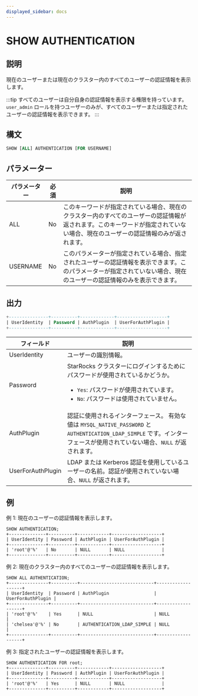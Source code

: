 ```yaml
---
displayed_sidebar: docs
---
```


# SHOW AUTHENTICATION

## 説明

現在のユーザーまたは現在のクラスター内のすべてのユーザーの認証情報を表示します。

:::tip
すべてのユーザーは自分自身の認証情報を表示する権限を持っています。`user_admin` ロールを持つユーザーのみが、すべてのユーザーまたは指定されたユーザーの認証情報を表示できます。
:::

## 構文

```SQL
SHOW [ALL] AUTHENTICATION [FOR USERNAME]
```

## パラメーター

| **パラメーター** | **必須** | **説明**                                                                 |
| ---------------- | -------- | ------------------------------------------------------------------------ |
| ALL              | No       | このキーワードが指定されている場合、現在のクラスター内のすべてのユーザーの認証情報が返されます。このキーワードが指定されていない場合、現在のユーザーの認証情報のみが返されます。 |
| USERNAME         | No       | このパラメーターが指定されている場合、指定されたユーザーの認証情報を表示できます。このパラメーターが指定されていない場合、現在のユーザーの認証情報のみを表示できます。 |

## 出力

```SQL
+---------------+----------+-------------+-------------------+
| UserIdentity  | Password | AuthPlugin  | UserForAuthPlugin |
+---------------+----------+-------------+-------------------+
```

| **フィールド**       | **説明**                                                                 |
| -------------------- | ------------------------------------------------------------------------ |
| UserIdentity         | ユーザーの識別情報。                                                     |
| Password             | StarRocks クラスターにログインするためにパスワードが使用されているかどうか。<ul><li>`Yes`: パスワードが使用されています。</li><li>`No`: パスワードは使用されていません。</li></ul> |
| AuthPlugin           | 認証に使用されるインターフェース。 有効な値は `MYSQL_NATIVE_PASSWORD` と `AUTHENTICATION_LDAP_SIMPLE` です。インターフェースが使用されていない場合、`NULL` が返されます。 |
| UserForAuthPlugin    | LDAP または Kerberos 認証を使用しているユーザーの名前。認証が使用されていない場合、`NULL` が返されます。 |

## 例

例 1: 現在のユーザーの認証情報を表示します。

```Plain
SHOW AUTHENTICATION;
+--------------+----------+------------+-------------------+
| UserIdentity | Password | AuthPlugin | UserForAuthPlugin |
+--------------+----------+------------+-------------------+
| 'root'@'%'   | No       | NULL       | NULL              |
+--------------+----------+------------+-------------------+
```

例 2: 現在のクラスター内のすべてのユーザーの認証情報を表示します。

```Plain
SHOW ALL AUTHENTICATION;
+---------------+----------+----------------------------+-------------------+
| UserIdentity  | Password | AuthPlugin                 | UserForAuthPlugin |
+---------------+----------+----------------------------+-------------------+
| 'root'@'%'    | Yes      | NULL                       | NULL              |
| 'chelsea'@'%' | No       | AUTHENTICATION_LDAP_SIMPLE | NULL              |
+---------------+----------+----------------------------+-------------------+
```

例 3: 指定されたユーザーの認証情報を表示します。

```Plain
SHOW AUTHENTICATION FOR root;
+--------------+----------+------------+-------------------+
| UserIdentity | Password | AuthPlugin | UserForAuthPlugin |
+--------------+----------+------------+-------------------+
| 'root'@'%'   | Yes      | NULL       | NULL              |
+--------------+----------+------------+-------------------+
```
